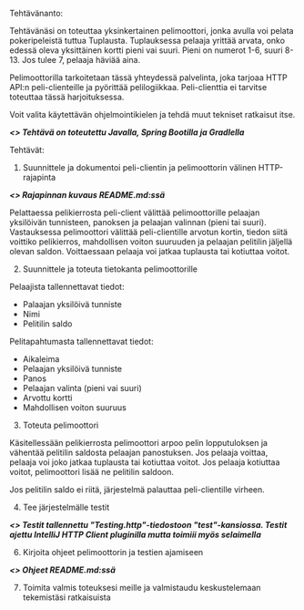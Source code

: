 Tehtävänanto:

Tehtävänäsi on toteuttaa yksinkertainen pelimoottori, jonka avulla voi pelata pokeripeleistä tuttua Tuplausta. Tuplauksessa pelaaja yrittää arvata, onko edessä oleva yksittäinen kortti pieni vai suuri. Pieni on numerot 1-6, suuri 8-13. Jos tulee 7, pelaaja häviää aina.

Pelimoottorilla tarkoitetaan tässä yhteydessä palvelinta, joka tarjoaa HTTP API:n peli-clienteille ja pyörittää pelilogiikkaa. Peli-clienttia ei tarvitse toteuttaa tässä harjoituksessa.

Voit valita käytettävän ohjelmointikielen ja tehdä muut tekniset ratkaisut itse.

***<> Tehtävä on toteutettu Javalla, Spring Bootilla ja Gradlella***

Tehtävät:

1. Suunnittele ja dokumentoi peli-clientin ja pelimoottorin välinen HTTP-rajapinta

***<> Rajapinnan kuvaus README.md:ssä***

Pelattaessa pelikierrosta peli-client välittää pelimoottorille pelaajan yksilöivän tunnisteen, panoksen ja pelaajan valinnan (pieni tai suuri). Vastauksessa pelimoottori välittää peli-clientille arvotun kortin, tiedon siitä voittiko pelikierros, mahdollisen voiton suuruuden ja pelaajan pelitilin jäljellä olevan saldon. Voittaessaan pelaaja voi jatkaa tuplausta tai kotiuttaa voitot.

2. Suunnittele ja toteuta tietokanta pelimoottorille

Pelaajista tallennettavat tiedot:
- Palaajan yksilöivä tunniste
- Nimi
- Pelitilin saldo

Pelitapahtumasta tallennettavat tiedot:
- Aikaleima
- Pelaajan yksilöivä tunniste
- Panos
- Pelaajan valinta (pieni vai suuri)
- Arvottu kortti
- Mahdollisen voiton suuruus

3. Toteuta pelimoottori

Käsitellessään pelikierrosta pelimoottori arpoo pelin lopputuloksen ja vähentää pelitilin saldosta pelaajan panostuksen. Jos pelaaja voittaa, pelaaja voi joko jatkaa tuplausta tai kotiuttaa voitot. Jos pelaaja kotiuttaa voitot, pelimoottori lisää ne pelitilin saldoon.

Jos pelitilin saldo ei riitä, järjestelmä palauttaa peli-clientille virheen.

4. Tee järjestelmälle testit

***<> Testit tallennettu "Testing.http"-tiedostoon "test"-kansiossa. Testit ajettu IntelliJ HTTP Client pluginilla mutta toimiii myös selaimella***

6. Kirjoita ohjeet pelimoottorin ja testien ajamiseen

***<> Ohjeet README.md:ssä***

7. Toimita valmis toteuksesi meille ja valmistaudu keskustelemaan tekemistäsi ratkaisuista